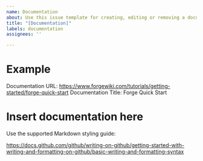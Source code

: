```yaml
---
name: Documentation
about: Use this issue template for creating, editing or removing a documentation page
title: "[Documentation]"
labels: documentation
assignees: ''

---
```


Example
=================
Documentation URL:  https://www.forgewiki.com/tutorials/getting-started/forge-quick-start
Documentation Title: Forge Quick Start

Insert documentation here
=================


Use the supported Markdown styling guide: 

https://docs.github.com/github/writing-on-github/getting-started-with-writing-and-formatting-on-github/basic-writing-and-formatting-syntax
